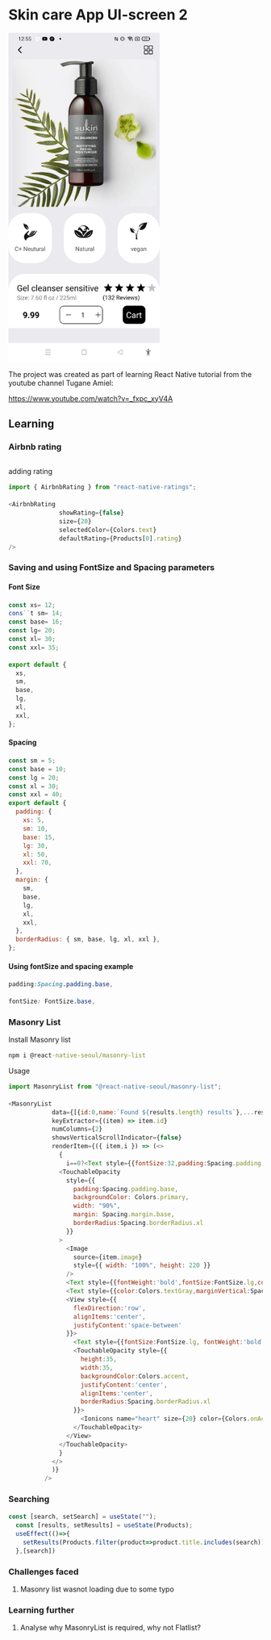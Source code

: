 # Skin care App UI-screen 2 

<img width="300px" src="skincareapp-ui-2-screenshot-1.jpg.jpg" alt="image_name png" />

The project was created as part of learning React Native tutorial from the youtube channel 
Tugane Amiel:

https://www.youtube.com/watch?v=_fxpc_xyV4A

## Learning

### Airbnb rating

```cmd

```
adding rating
```js
import { AirbnbRating } from "react-native-ratings";

<AirbnbRating
              showRating={false}
              size={20}
              selectedColor={Colors.text}
              defaultRating={Products[0].rating}
/>
```

### Saving and using FontSize and Spacing parameters

#### Font Size
```js
const xs= 12;
cons``t sm= 14;
const base= 16;
const lg= 20;
const xl= 30;
const xxl= 35;

export default {
  xs,
  sm,
  base,
  lg,
  xl,
  xxl,
};
```

#### Spacing
```js
const sm = 5;
const base = 10;
const lg = 20;
const xl = 30;
const xxl = 40;
export default {
  padding: {
    xs: 5,
    sm: 10,
    base: 15,
    lg: 30,
    xl: 50,
    xxl: 70,
  },
  margin: {
    sm,
    base,
    lg,
    xl,
    xxl,
  },
  borderRadius: { sm, base, lg, xl, xxl },
};
```

#### Using fontSize and spacing example
```css
padding:Spacing.padding.base,

fontSize: FontSize.base,
```

### Masonry List
Install Masonry list
```cmd
npm i @react-native-seoul/masonry-list
```
Usage
```js
import MasonryList from "@react-native-seoul/masonry-list";

<MasonryList
            data={[{id:0,name:`Found ${results.length} results`},...results]}
            keyExtractor={(item) => item.id}
            numColumns={2}
            showsVerticalScrollIndicator={false}
            renderItem={({ item,i }) => (<>
              {
                i==0?<Text style={{fontSize:32,padding:Spacing.padding.base}}>{item.name}</Text>:
              <TouchableOpacity
                style={{
                  padding:Spacing.padding.base,
                  backgroundColor: Colors.primary,
                  width: "90%",
                  margin: Spacing.margin.base,
                  borderRadius:Spacing.borderRadius.xl
                }}
              >
                <Image
                  source={item.image}
                  style={{ width: "100%", height: 220 }}
                />
                <Text style={{fontWeight:'bold',fontSize:FontSize.lg,color:Colors.text}}>{item.title}</Text>
                <Text style={{color:Colors.textGray,marginVertical:Spacing.margin.base}}>{item.subTitle}</Text>
                <View style={{
                  flexDirection:'row',
                  alignItems:'center', 
                  justifyContent:'space-between'
                }}>
                  <Text style={{fontSize:FontSize.lg, fontWeight:'bold'}}>{item.price}</Text>
                  <TouchableOpacity style={{
                    height:35,
                    width:35,
                    backgroundColor:Colors.accent,
                    justifyContent:'center',
                    alignItems:'center',
                    borderRadius:Spacing.borderRadius.xl
                  }}>
                    <Ionicons name="heart" size={20} color={Colors.onAccent}/>
                  </TouchableOpacity>
                </View>
              </TouchableOpacity>
              }
            </>
            )}
          />
```

### Searching

```js
const [search, setSearch] = useState("");
  const [results, setResults] = useState(Products);
  useEffect(()=>{
    setResults(Products.filter(product=>product.title.includes(search)))
  },[search])
```

### Challenges faced

1. Masonry list wasnot loading due to some typo

### Learning further

1. Analyse why MasonryList is required, why not Flatlist?
